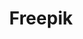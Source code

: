 ---
title: 'Freepik'
description: 'Turn ideas into outstanding designs with high-quality vectors, photos, videos, mockups, and more'
link: 'https://www.freepik.com/'
imageURL: 'https://res.cloudinary.com/dc6mrv5cb/image/upload/v1697150280/personal-resources/images/www.freepik.es__je6qaf.png'
---
